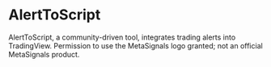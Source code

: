 # AlertToScript
AlertToScript, a community-driven tool, integrates trading alerts into TradingView. Permission to use the MetaSignals logo granted; not an official MetaSignals product.
